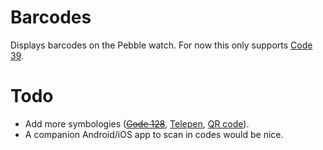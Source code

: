 # Barcodes

Displays barcodes on the Pebble watch. For now this only supports [Code 39](https://en.wikipedia.org/wiki/Code_39).

# Todo

 - Add more symbologies (~~[Code 128](https://en.wikipedia.org/wiki/Code_128)~~, [Telepen](https://en.wikipedia.org/wiki/Telepen), [QR code](https://en.wikipedia.org/wiki/QR_code)).
 - A companion Android/iOS app to scan in codes would be nice.
 